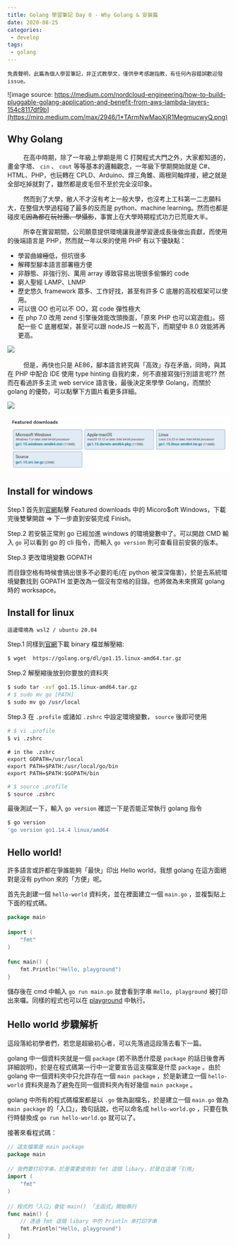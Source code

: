 ```yaml
---
title: Golang 學習筆記 Day 0 - Why Golang & 安裝篇
date: 2020-08-25
categories:
 - develop
tags:
 - golang
---
```


```
免責聲明，此篇為個人學習筆記，非正式教學文，僅供參考感謝指教，有任何內容錯誤歡迎發 issue。
```

![image source: https://medium.com/nordcloud-engineering/how-to-build-pluggable-golang-application-and-benefit-from-aws-lambda-layers-154c8117df9b](https://miro.medium.com/max/2946/1*TArmNwMaoXjR1MegmucwyQ.png)

## Why Golang

&emsp; &emsp; 在高中時期，除了一年級上學期是用 C 打開程式大門之外，大家都知道的，畫金字塔、 `cin` 、 `cout` 等等基本的邏輯觀念，一年級下學期開始就是 C#、HTML、PHP，也玩轉在 CPLD、Arduino、焊三角錐、兩根同軸焊接，總之就是全部吃掉就對了，雖然都是皮毛但不至於完全沒印象。

&emsp; &emsp; 然而到了大學，敝人不才沒有考上一般大學，也沒考上工科第一二志願科大，在整個大學過程碰了最多的反而是 python、machine learning。然而也都是碰皮毛~~因為都在玩社團、學攝影~~，事實上在大學時期程式功力已荒廢大半。

&emsp; &emsp; 所幸在實習期間，公司願意提供環境讓我邊學習邊成長後做出貢獻，而使用的後端語言是 PHP，然而就一年以來的使用 PHP 有以下優缺點：

* 學習曲線~~極~~低，但坑很多
* 解釋型腳本語言部署極方便
* 非靜態、非強行別、萬用 array 導致容易出現很多偷懶的 code
* 窮人聖經 LAMP、LNMP
* 歷史悠久 framework 眾多、工作好找，甚至有許多 C 底層的高校框架可以使用。
* 可以很 OO 也可以不 OO，寫 code 彈性極大
* 在 php 7.0 改用 zend 引擎後效能改頭換面，「原來 PHP 也可以寫遊戲」。搭配一些 C 底層框架，甚至可以跟 nodeJS 一較高下，而期望中 8.0 效能將再更高。

![](https://i.imgur.com/CkKvVrE.jpg)

&emsp; &emsp; 但是，再快也只是 AE86，腳本語言終究與「高效」存在矛盾，同時，與其在 PHP 中配合 IDE 使用 type hinting 自我約束，何不直接寫強行別語言呢?? 然而在看過許多主流 web service 語言後，最後決定來學學 Golang，而關於 golang 的優勢，可以點擊下方圖片看更多詳細。

[![](https://cdn-media-1.freecodecamp.org/images/1*NDXd5I87VZG0Z74N7dog0g.png)](https://www.freecodecamp.org/news/here-are-some-amazing-advantages-of-go-that-you-dont-hear-much-about-1af99de3b23a/)

[![](images/golang_download_page.png)](https://golang.org/dl/)

## Install for windows

Step.1 首先到[官網](https://golang.org/dl/)點擊 Featured downloads 中的 Micoro\$oft Windows，下載完後雙擊開啟 => 下一步直到安裝完成 Finish。

Step.2 若安裝正常則 go 已經加進 windows 的環境變數中了。可以開啟 CMD 輸入 `go` 可以看到 go 的 cli 指令，而輸入 `go version` 則可查看目前安裝的版本。

Step.3 更改環境變數 GOPATH

而目錄空格有時候會搞出很多不必要的毛(在 python 被深深傷害)，於是去系統環境變數找到 GOPATH 並更改為一個沒有空格的目錄。也將做為未來撰寫 golang 時的 worksapce。

## Install for linux

```
這邊環境為 wsl2 / ubuntu 20.04
```

Step.1 同樣到[官網](https://golang.org/dl/)下載 binary 檔並解壓縮:

``` bash
$ wget  https://golang.org/dl/go1.15.linux-amd64.tar.gz
```

Step.2 解壓縮後放到你要放的資料夾

``` bash
$ sudo tar -xvf go1.15.linux-amd64.tar.gz
# $ sudo mv go [PATH]
$ sudo mv go /usr/local
```

Step.3 在 `.profile` 或諸如 `.zshrc` 中設定環境變數， `source` 後即可使用

``` bash
# $ vi .profile
$ vi .zshrc
```

``` vim
# in the .zshrc
export GOPATH=/usr/local
export PATH=$PATH:/usr/local/go/bin
export PATH=$PATH:$GOPATH/bin
```

``` bash
# $ source .profile
$ source .zshrc
```

最後測試一下，輸入 `go version` 確認一下是否能正常執行 golang 指令

``` bash
$ go version
'go version go1.14.4 linux/amd64
```

## Hello world!

許多語言或許都在爭誰能夠「最快」印出 Hello world，我想 golang 在這方面絕對是沒有 python 來的「方便」呢。

首先先創建一個 `hello-world` 資料夾，並在裡面建立一個 `main.go` ，並複製貼上下面的程式碼。

``` go
package main

import (
	"fmt"
)

func main() {
	fmt.Println("Hello, playground")
}
```

儲存後在 cmd 中輸入 `go run main.go` 就會看到字串 `Hello, playground` 被打印出來囉。同樣的程式也可以在 [playground](https://play.golang.org/) 中執行。

## Hello world 步驟解析

這段落給初學者們，若您是超級初心者，可以先落過這段落去看下一篇。

golang 中一個資料夾就是一個 `package` (若不熟悉什麼是 `package` 的話日後會再詳細說明)，於是在程式碼第一行中一定要宣告這支檔案是什麼 `package` 。由於 golang 中一個資料夾中只允許存在一個 `main package` ，於是新建立一個 `hello-world` 資料夾是為了避免在同一個資料夾內有好幾個 `main package` 。

golang 中所有的程式碼檔案都是以 `.go` 做為副檔名，於是建立一個 `main.go` 做為 `main package` 的「入口」，換句話說，也可以命名成 `hello-world.go` ，只要在執行時替換成 `go run hello-world.go` 就可以了。

接著來看程式碼：

``` go
// 這支檔案是 main package
package main

// 我們要打印字串，於是需要使用到 fmt 這個 libary，於是在這裡「引用」
import (
	"fmt"
)

// 程式的「入口」會從 main() 「主函式」開始執行
func main() {
    // 透過 fmt 這個 libary 中的 Println 來打印字串
	fmt.Println("Hello, playground")
}
```
